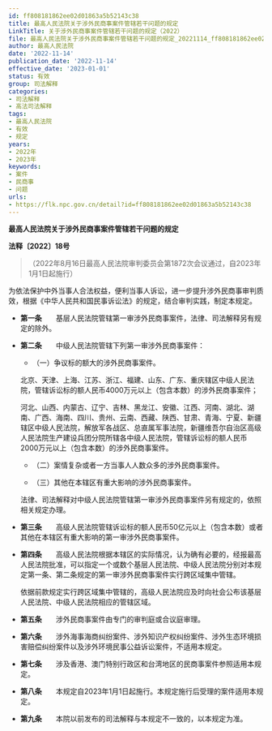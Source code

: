 ```yaml
---
id: ff808181862ee02d01863a5b52143c38
title: 最高人民法院关于涉外民商事案件管辖若干问题的规定
LinkTitle: 关于涉外民商事案件管辖若干问题的规定（2022）
file: 最高人民法院关于涉外民商事案件管辖若干问题的规定_20221114_ff808181862ee02d01863a5b52143c38.docx
author: 最高人民法院
date: '2022-11-14'
publication_date: '2022-11-14'
effective_date: '2023-01-01'
status: 有效
group: 司法解释
categories:
- 司法解释
- 高法司法解释
tags:
- 最高人民法院
- 有效
- 规定
years:
- 2022年
- 2023年
keywords:
- 案件
- 民商事
- 问题
urls:
- https://flk.npc.gov.cn/detail?id=ff808181862ee02d01863a5b52143c38
---
```


**最高人民法院关于涉外民商事案件管辖若干问题的规定**

**法释〔2022〕18号**

> （2022年8月16日最高人民法院审判委员会第1872次会议通过，自2023年1月1日起施行）

为依法保护中外当事人合法权益，便利当事人诉讼，进一步提升涉外民商事审判质效，根据《中华人民共和国民事诉讼法》的规定，结合审判实践，制定本规定。

- **第一条**　　基层人民法院管辖第一审涉外民商事案件，法律、司法解释另有规定的除外。

- **第二条**　　中级人民法院管辖下列第一审涉外民商事案件：

  - （一）争议标的额大的涉外民商事案件。

  北京、天津、上海、江苏、浙江、福建、山东、广东、重庆辖区中级人民法院，管辖诉讼标的额人民币4000万元以上（包含本数）的涉外民商事案件；

  河北、山西、内蒙古、辽宁、吉林、黑龙江、安徽、江西、河南、湖北、湖南、广西、海南、四川、贵州、云南、西藏、陕西、甘肃、青海、宁夏、新疆辖区中级人民法院，解放军各战区、总直属军事法院，新疆维吾尔自治区高级人民法院生产建设兵团分院所辖各中级人民法院，管辖诉讼标的额人民币2000万元以上（包含本数）的涉外民商事案件。

  - （二）案情复杂或者一方当事人人数众多的涉外民商事案件。

  - （三）其他在本辖区有重大影响的涉外民商事案件。

  法律、司法解释对中级人民法院管辖第一审涉外民商事案件另有规定的，依照相关规定办理。

- **第三条**　　高级人民法院管辖诉讼标的额人民币50亿元以上（包含本数）或者其他在本辖区有重大影响的第一审涉外民商事案件。

- **第四条**　　高级人民法院根据本辖区的实际情况，认为确有必要的，经报最高人民法院批准，可以指定一个或数个基层人民法院、中级人民法院分别对本规定第一条、第二条规定的第一审涉外民商事案件实行跨区域集中管辖。

  依据前款规定实行跨区域集中管辖的，高级人民法院应及时向社会公布该基层人民法院、中级人民法院相应的管辖区域。

- **第五条**　　涉外民商事案件由专门的审判庭或合议庭审理。

- **第六条**　　涉外海事海商纠纷案件、涉外知识产权纠纷案件、涉外生态环境损害赔偿纠纷案件以及涉外环境民事公益诉讼案件，不适用本规定。

- **第七条**　　涉及香港、澳门特别行政区和台湾地区的民商事案件参照适用本规定。

- **第八条**　　本规定自2023年1月1日起施行。本规定施行后受理的案件适用本规定。

- **第九条**　　本院以前发布的司法解释与本规定不一致的，以本规定为准。
